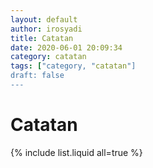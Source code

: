 ```yaml
---
layout: default
author: irosyadi
title: Catatan
date: 2020-06-01 20:09:34
category: catatan
tags: ["category, "catatan"]
draft: false
---
```


# Catatan

{% include list.liquid all=true %}
